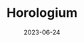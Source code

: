 ---
title: "Horologium"
type: constellation
borders:
  - Caelum
  - Dorado
  - Eridanus
  - Hydrus
  - Reticulum
date: 2023-06-24
hashtag: horologium
subdivision-of:
  - southern celestial hemisphere
tags:
  - Constellation
---